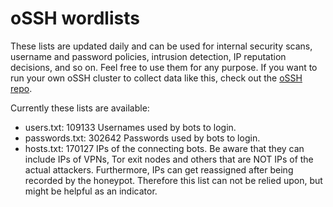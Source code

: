 # oSSH wordlists
These lists are updated daily and can be used for internal security scans, username and password policies, intrusion detection, IP reputation decisions, and so on. Feel free to use them for any purpose. If you want to run your own oSSH cluster to collect data like this, check out the [oSSH repo](https://github.com/toxyl/ossh).  

Currently these lists are available:  
- users.txt: 109133                                                                                                                                                                                                                                                                                                                                                                                                                                                                                                                                                            Usernames used by bots to login. 
- passwords.txt: 302642                                                                                                                                                                                                                                                                                                                                                                                                                                                                                                                                                            Passwords used by bots to login. 
- hosts.txt: 170127                                                                                                                                                                                                                                                                                                                                                                                                                                                                                                                                                            IPs of the connecting bots. Be aware that they can include IPs of VPNs, Tor exit nodes and others that are NOT IPs of the actual attackers. Furthermore, IPs can get reassigned after being recorded by the honeypot. Therefore this list can not be relied upon, but might be helpful as an indicator.
